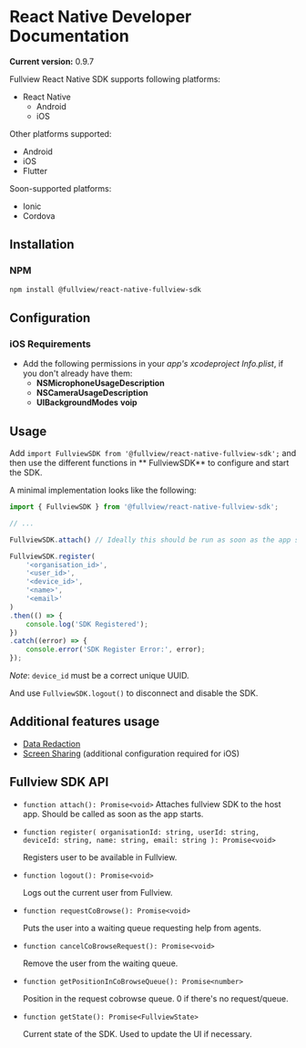 # React Native Developer Documentation

**Current version:** 0.9.7

Fullview React Native SDK supports following platforms:

- React Native
  - Android
  - iOS

Other platforms supported:

  - Android
  - iOS
  - Flutter

Soon-supported platforms:

  - Ionic
  - Cordova

## Installation

### NPM


```sh
npm install @fullview/react-native-fullview-sdk
```


## Configuration

### iOS Requirements
- Add the following permissions in your *app's xcodeproject Info.plist*, if you don't already have them:
	- **NSMicrophoneUsageDescription**
	- **NSCameraUsageDescription**
	- **UIBackgroundModes** **voip**


## Usage

Add `import FullviewSDK from '@fullview/react-native-fullview-sdk';` and then use the different functions in ** FullviewSDK** to configure and start the SDK.

A minimal implementation looks like the following:

```js
import { FullviewSDK } from '@fullview/react-native-fullview-sdk';

// ...

FullviewSDK.attach() // Ideally this should be run as soon as the app starts.

FullviewSDK.register(
    '<organisation_id>', 
    '<user_id>', 
    '<device_id>', 
    '<name>', 
    '<email>'
)
.then(() => {
    console.log('SDK Registered');
})
.catch((error) => {
    console.error('SDK Register Error:', error);
});
```

*Note*: `device_id` must be a correct unique UUID. 

And use `FullviewSDK.logout()` to disconnect and disable the SDK.
 
## Additional features usage
- [Data Redaction](data_redaction.md)
- [Screen Sharing](screen_share.md) (additional configuration required for iOS)


## Fullview SDK API

- `function attach(): Promise<void>`
   Attaches fullview SDK to the host app. Should be called as soon as the app starts.

- `function register(
    organisationId: string,
    userId: string,
    deviceId: string,
    name: string,
    email: string
  ): Promise<void>`

	Registers user to be available in Fullview.

- `function logout(): Promise<void>`

	Logs out the current user from Fullview.

- `function requestCoBrowse(): Promise<void>`

	Puts the user into a waiting queue requesting help from agents.

- `function cancelCoBrowseRequest(): Promise<void>`

	Remove the user from the waiting queue.

- `function getPositionInCoBrowseQueue(): Promise<number>`

	Position in the request cobrowse queue. 0 if there's no request/queue.

- `function getState(): Promise<FullviewState>`

	Current state of the SDK. Used to update the UI if necessary.
